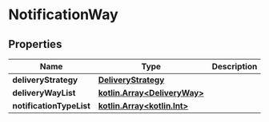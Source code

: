 # NotificationWay

## Properties
Name | Type | Description | Notes
------------ | ------------- | ------------- | -------------
**deliveryStrategy** | [**DeliveryStrategy**](DeliveryStrategy.md) |  |  [optional]
**deliveryWayList** | [**kotlin.Array&lt;DeliveryWay&gt;**](DeliveryWay.md) |  |  [optional]
**notificationTypeList** | [**kotlin.Array&lt;kotlin.Int&gt;**](.md) |  |  [optional]
